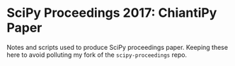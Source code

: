 # SciPy Proceedings 2017: ChiantiPy Paper
Notes and scripts used to produce SciPy proceedings paper. Keeping these here to avoid 
polluting my fork of the `scipy-proceedings` repo.
